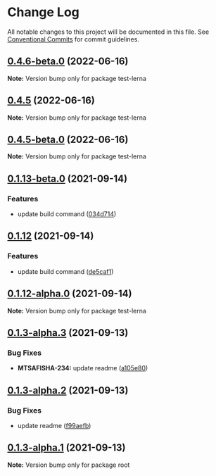 # Change Log

All notable changes to this project will be documented in this file.
See [Conventional Commits](https://conventionalcommits.org) for commit guidelines.

## [0.4.6-beta.0](https://github.com/Hooked74/test-lerna/compare/v0.4.5...v0.4.6-beta.0) (2022-06-16)

**Note:** Version bump only for package test-lerna





## [0.4.5](https://github.com/Hooked74/test-lerna/compare/v0.4.5-beta.0...v0.4.5) (2022-06-16)

**Note:** Version bump only for package test-lerna





## [0.4.5-beta.0](https://github.com/Hooked74/test-lerna/compare/v0.4.5-alpha.0...v0.4.5-beta.0) (2022-06-16)

**Note:** Version bump only for package test-lerna





## [0.1.13-beta.0](https://github.com/Hooked74/test-lerna/compare/v0.1.12...v0.1.13-beta.0) (2021-09-14)


### Features

* update build command ([034d714](https://github.com/Hooked74/test-lerna/commit/034d714174d92d88ac8c3e93a4fb25e064b6d298))





## [0.1.12](https://github.com/Hooked74/test-lerna/compare/v0.1.12-alpha.0...v0.1.12) (2021-09-14)


### Features

* update build command ([de5caf1](https://github.com/Hooked74/test-lerna/commit/de5caf17053aa1e0f8fd50045348842c13dbb966))





## [0.1.12-alpha.0](https://github.com/Hooked74/test-lerna/compare/v0.1.11...v0.1.12-alpha.0) (2021-09-14)

**Note:** Version bump only for package test-lerna





## [0.1.3-alpha.3](https://github.com/Hooked74/test-lerna/compare/v0.1.3-alpha.2...v0.1.3-alpha.3) (2021-09-13)


### Bug Fixes

* **MTSAFISHA-234:** update readme ([a105e80](https://github.com/Hooked74/test-lerna/commit/a105e80833ac14ea178ffd37b4b814fed232df16))





## [0.1.3-alpha.2](https://github.com/Hooked74/test-lerna/compare/v0.1.3-alpha.1...v0.1.3-alpha.2) (2021-09-13)


### Bug Fixes

* update readme ([f99aefb](https://github.com/Hooked74/test-lerna/commit/f99aefb404179c6da336e544c62ea9543fec595f))





## [0.1.3-alpha.1](https://github.com/Hooked74/test-lerna/compare/v0.1.3-alpha.0...v0.1.3-alpha.1) (2021-09-13)

**Note:** Version bump only for package root
